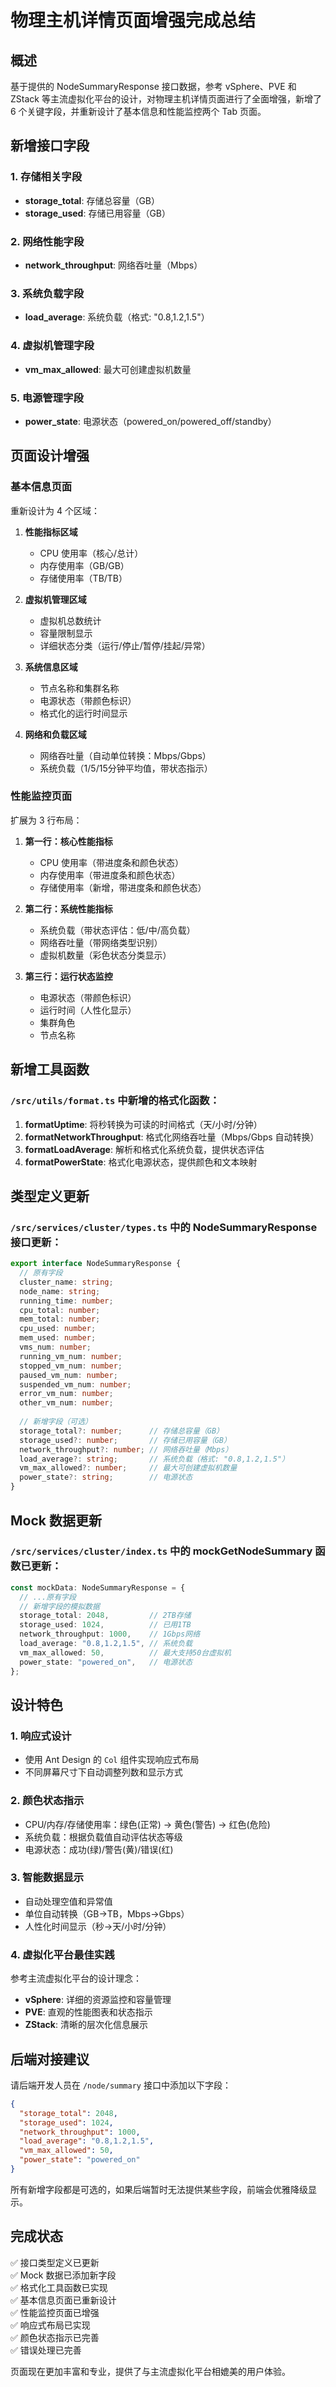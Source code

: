 # 物理主机详情页面增强完成总结

## 概述

基于提供的 NodeSummaryResponse 接口数据，参考 vSphere、PVE 和 ZStack 等主流虚拟化平台的设计，对物理主机详情页面进行了全面增强，新增了 6 个关键字段，并重新设计了基本信息和性能监控两个 Tab 页面。

## 新增接口字段

### 1. 存储相关字段
- **storage_total**: 存储总容量（GB）
- **storage_used**: 存储已用容量（GB）

### 2. 网络性能字段
- **network_throughput**: 网络吞吐量（Mbps）

### 3. 系统负载字段
- **load_average**: 系统负载（格式: "0.8,1.2,1.5"）

### 4. 虚拟机管理字段
- **vm_max_allowed**: 最大可创建虚拟机数量

### 5. 电源管理字段
- **power_state**: 电源状态（powered_on/powered_off/standby）

## 页面设计增强

### 基本信息页面
重新设计为 4 个区域：

1. **性能指标区域**
   - CPU 使用率（核心/总计）
   - 内存使用率（GB/GB）
   - 存储使用率（TB/TB）

2. **虚拟机管理区域**
   - 虚拟机总数统计
   - 容量限制显示
   - 详细状态分类（运行/停止/暂停/挂起/异常）

3. **系统信息区域**
   - 节点名称和集群名称
   - 电源状态（带颜色标识）
   - 格式化的运行时间显示

4. **网络和负载区域**
   - 网络吞吐量（自动单位转换：Mbps/Gbps）
   - 系统负载（1/5/15分钟平均值，带状态指示）

### 性能监控页面
扩展为 3 行布局：

1. **第一行：核心性能指标**
   - CPU 使用率（带进度条和颜色状态）
   - 内存使用率（带进度条和颜色状态）
   - 存储使用率（新增，带进度条和颜色状态）

2. **第二行：系统性能指标**
   - 系统负载（带状态评估：低/中/高负载）
   - 网络吞吐量（带网络类型识别）
   - 虚拟机数量（彩色状态分类显示）

3. **第三行：运行状态监控**
   - 电源状态（带颜色标识）
   - 运行时间（人性化显示）
   - 集群角色
   - 节点名称

## 新增工具函数

### `/src/utils/format.ts` 中新增的格式化函数：

1. **formatUptime**: 将秒转换为可读的时间格式（天/小时/分钟）
2. **formatNetworkThroughput**: 格式化网络吞吐量（Mbps/Gbps 自动转换）
3. **formatLoadAverage**: 解析和格式化系统负载，提供状态评估
4. **formatPowerState**: 格式化电源状态，提供颜色和文本映射

## 类型定义更新

### `/src/services/cluster/types.ts` 中的 NodeSummaryResponse 接口更新：
```typescript
export interface NodeSummaryResponse {
  // 原有字段
  cluster_name: string;
  node_name: string;
  running_time: number;
  cpu_total: number;
  mem_total: number;
  cpu_used: number;
  mem_used: number;
  vms_num: number;
  running_vm_num: number;
  stopped_vm_num: number;
  paused_vm_num: number;
  suspended_vm_num: number;
  error_vm_num: number;
  other_vm_num: number;
  
  // 新增字段（可选）
  storage_total?: number;      // 存储总容量（GB）
  storage_used?: number;       // 存储已用容量（GB）
  network_throughput?: number; // 网络吞吐量（Mbps）
  load_average?: string;       // 系统负载（格式: "0.8,1.2,1.5"）
  vm_max_allowed?: number;     // 最大可创建虚拟机数量
  power_state?: string;        // 电源状态
}
```

## Mock 数据更新

### `/src/services/cluster/index.ts` 中的 mockGetNodeSummary 函数已更新：
```typescript
const mockData: NodeSummaryResponse = {
  // ...原有字段
  // 新增字段的模拟数据
  storage_total: 2048,         // 2TB存储
  storage_used: 1024,          // 已用1TB
  network_throughput: 1000,    // 1Gbps网络
  load_average: "0.8,1.2,1.5", // 系统负载
  vm_max_allowed: 50,          // 最大支持50台虚拟机
  power_state: "powered_on",   // 电源状态
};
```

## 设计特色

### 1. 响应式设计
- 使用 Ant Design 的 `Col` 组件实现响应式布局
- 不同屏幕尺寸下自动调整列数和显示方式

### 2. 颜色状态指示
- CPU/内存/存储使用率：绿色(正常) → 黄色(警告) → 红色(危险)
- 系统负载：根据负载值自动评估状态等级
- 电源状态：成功(绿)/警告(黄)/错误(红)

### 3. 智能数据显示
- 自动处理空值和异常值
- 单位自动转换（GB→TB，Mbps→Gbps）
- 人性化时间显示（秒→天/小时/分钟）

### 4. 虚拟化平台最佳实践
参考主流虚拟化平台的设计理念：
- **vSphere**: 详细的资源监控和容量管理
- **PVE**: 直观的性能图表和状态指示
- **ZStack**: 清晰的层次化信息展示

## 后端对接建议

请后端开发人员在 `/node/summary` 接口中添加以下字段：

```json
{
  "storage_total": 2048,
  "storage_used": 1024,
  "network_throughput": 1000,
  "load_average": "0.8,1.2,1.5",
  "vm_max_allowed": 50,
  "power_state": "powered_on"
}
```

所有新增字段都是可选的，如果后端暂时无法提供某些字段，前端会优雅降级显示。

## 完成状态

✅ 接口类型定义已更新  
✅ Mock 数据已添加新字段  
✅ 格式化工具函数已实现  
✅ 基本信息页面已重新设计  
✅ 性能监控页面已增强  
✅ 响应式布局已实现  
✅ 颜色状态指示已完善  
✅ 错误处理已完善  

页面现在更加丰富和专业，提供了与主流虚拟化平台相媲美的用户体验。
